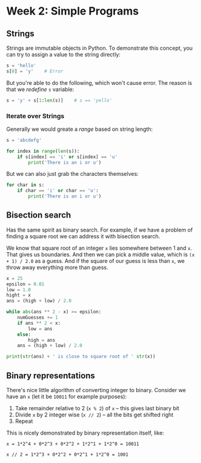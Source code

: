 # Week 2: Simple Programs

## Strings

Strings are immutable objects in Python. To demonstrate this concept, you can try to assign a value to the string directly:

```Python
s = 'hello'
s[0] = 'y'    # Error
```

But you're able to do the following, which won't cause error. The reason is that we _redefine_ `s` variable:

```Python
s = 'y' + s[1:len(s)]    # s == 'yello'
```

### Iterate over Strings

Generally we would greate a _range_ based on string length:

```Python
s = 'abcdefg'

for index in range(len(s)):
    if s[index] == 'i' or s[index] == 'u'
        print('There is an i or u')
```

But we can also just grab the characters themselves:

```Python
for char in s:
    if char == 'i' or char == 'u':
        print('There is an i or u')
```

## Bisection search

Has the same spirit as binary search. For example, if we have a problem of finding a square root we can address it with bisection search.

We know that square root of an integer `x` lies somewhere between 1 and `x`. That gives us boundaries. And then we can pick a middle value, which is `(x + 1) / 2.0` as a guess. And if the square of our guess is less than `x`, we throw away everything more than guess.

```Python
x = 25
epsilon = 0.01
low = 1.0
hight = x
ans = (high + low) / 2.0

while abs(ans ** 2 - x) >= epsilon:
    numGuesses += 1
    if ans ** 2 < x:
        low = ans
    else:
        high = ans
    ans = (high + low) / 2.0

print(str(ans) + ' is close to square root of ' str(x))
```

## Binary representations

There's nice little algorithm of converting integer to binary. Consider we have an `x` (let it be `10011` for example purposes):

1. Take remainder relative to 2 (`x % 2`) of `x` – this gives last binary bit
2. Divide `x` by 2 integer wise (`x // 2`) – all the bits get shifted right
3. Repeat

This is nicely demonstrated by binary representation itself, like:

`x = 1*2^4 + 0*2^3 + 0*2^2 + 1*2^1 + 1*2^0 = 10011`

`x // 2 = 1*2^3 + 0*2^2 + 0*2^1 + 1*2^0 = 1001`
